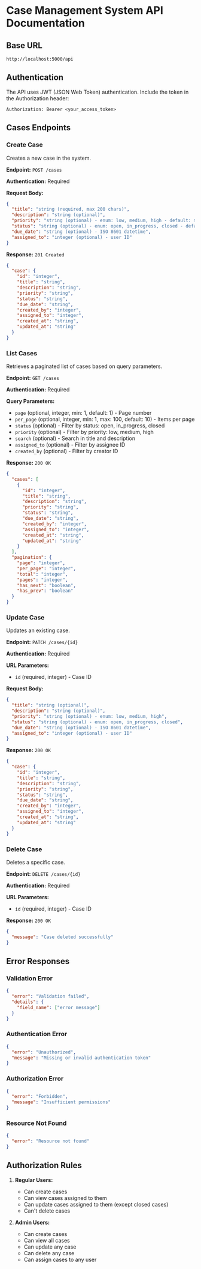 # Case Management System API Documentation

## Base URL
```
http://localhost:5000/api
```

## Authentication
The API uses JWT (JSON Web Token) authentication. Include the token in the Authorization header:
```
Authorization: Bearer <your_access_token>
```

## Cases Endpoints

### Create Case
Creates a new case in the system.

**Endpoint:** `POST /cases`

**Authentication:** Required

**Request Body:**
```json
{
  "title": "string (required, max 200 chars)",
  "description": "string (optional)",
  "priority": "string (optional) - enum: low, medium, high - default: medium",
  "status": "string (optional) - enum: open, in_progress, closed - default: open",
  "due_date": "string (optional) - ISO 8601 datetime",
  "assigned_to": "integer (optional) - user ID"
}
```

**Response:** `201 Created`
```json
{
  "case": {
    "id": "integer",
    "title": "string",
    "description": "string",
    "priority": "string",
    "status": "string",
    "due_date": "string",
    "created_by": "integer",
    "assigned_to": "integer",
    "created_at": "string",
    "updated_at": "string"
  }
}
```

### List Cases
Retrieves a paginated list of cases based on query parameters.

**Endpoint:** `GET /cases`

**Authentication:** Required

**Query Parameters:**
- `page` (optional, integer, min: 1, default: 1) - Page number
- `per_page` (optional, integer, min: 1, max: 100, default: 10) - Items per page
- `status` (optional) - Filter by status: open, in_progress, closed
- `priority` (optional) - Filter by priority: low, medium, high
- `search` (optional) - Search in title and description
- `assigned_to` (optional) - Filter by assignee ID
- `created_by` (optional) - Filter by creator ID

**Response:** `200 OK`
```json
{
  "cases": [
    {
      "id": "integer",
      "title": "string",
      "description": "string",
      "priority": "string",
      "status": "string",
      "due_date": "string",
      "created_by": "integer",
      "assigned_to": "integer",
      "created_at": "string",
      "updated_at": "string"
    }
  ],
  "pagination": {
    "page": "integer",
    "per_page": "integer",
    "total": "integer",
    "pages": "integer",
    "has_next": "boolean",
    "has_prev": "boolean"
  }
}
```

### Update Case
Updates an existing case.

**Endpoint:** `PATCH /cases/{id}`

**Authentication:** Required

**URL Parameters:**
- `id` (required, integer) - Case ID

**Request Body:**
```json
{
  "title": "string (optional)",
  "description": "string (optional)",
  "priority": "string (optional) - enum: low, medium, high",
  "status": "string (optional) - enum: open, in_progress, closed",
  "due_date": "string (optional) - ISO 8601 datetime",
  "assigned_to": "integer (optional) - user ID"
}
```

**Response:** `200 OK`
```json
{
  "case": {
    "id": "integer",
    "title": "string",
    "description": "string",
    "priority": "string",
    "status": "string",
    "due_date": "string",
    "created_by": "integer",
    "assigned_to": "integer",
    "created_at": "string",
    "updated_at": "string"
  }
}
```

### Delete Case
Deletes a specific case.

**Endpoint:** `DELETE /cases/{id}`

**Authentication:** Required

**URL Parameters:**
- `id` (required, integer) - Case ID

**Response:** `200 OK`
```json
{
  "message": "Case deleted successfully"
}
```

## Error Responses

### Validation Error
```json
{
  "error": "Validation failed",
  "details": {
    "field_name": ["error message"]
  }
}
```

### Authentication Error
```json
{
  "error": "Unauthorized",
  "message": "Missing or invalid authentication token"
}
```

### Authorization Error
```json
{
  "error": "Forbidden",
  "message": "Insufficient permissions"
}
```

### Resource Not Found
```json
{
  "error": "Resource not found"
}
```

## Authorization Rules

1. **Regular Users:**
   - Can create cases
   - Can view cases assigned to them
   - Can update cases assigned to them (except closed cases)
   - Can't delete cases

2. **Admin Users:**
   - Can create cases
   - Can view all cases
   - Can update any case
   - Can delete any case
   - Can assign cases to any user